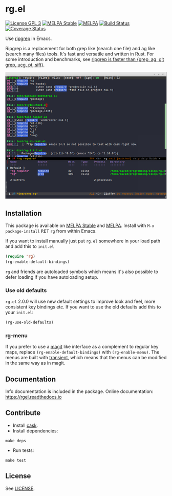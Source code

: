 # rg.el

[![License GPL 3](https://img.shields.io/badge/license-GPL_3-green.svg?style=flat)](LICENSE)
[![MELPA Stable](https://stable.melpa.org/packages/rg-badge.svg)](https://stable.melpa.org/#/rg)
[![MELPA](http://melpa.org/packages/rg-badge.svg)](http://melpa.org/#/rg)
[![Build Status](https://travis-ci.org/dajva/rg.el.svg?branch=master)](https://travis-ci.org/dajva/rg.el)
[![Coverage Status](https://coveralls.io/repos/github/dajva/rg.el/badge.svg)](https://coveralls.io/github/dajva/rg.el)

Use [ripgrep](https://github.com/BurntSushi/ripgrep) in Emacs.

Ripgrep is a replacement for both grep like (search one file) and ag
like (search many files) tools. It's fast and versatile and written in
Rust. For some introduction and benchmarks, see
[ripgrep is faster than {grep, ag, git grep, ucg, pt, sift}](http://blog.burntsushi.net/ripgrep/).

![screenshot](screenshot.png)

## Installation

This package is available on
[MELPA Stable](https://stable.melpa.org/#/rg) and
[MELPA](http://melpa.org/#/rg). Install with `M-x package-install`
<kbd>RET</kbd> `rg` from within Emacs.

If you want to install manually just put `rg.el` somewhere in your
load path and add this to `init.el`

``` el
(require 'rg)
(rg-enable-default-bindings)
```

`rg` and friends are autoloaded symbols which means it's also possible
to defer loading if you have autoloading setup.

### Use old defaults
`rg.el` 2.0.0 will use new default settings to improve look and feel,
more consistent key bindings etc. If you want to use the old defaults
add this to your `init.el`:

``` el
(rg-use-old-defaults)
```

### rg-menu

If you prefer to use a [magit](https://github.com/magit/magit) like
interface as a complement to regular key maps, replace
`(rg-enable-default-bindings)` with `(rg-enable-menu)`. The menus are
built with [transient](https://github.com/magit/transient), which
means that the menus can be modified in the same way as in magit.

## Documentation
Info documentation is included in the package.
Online documentation: https://rgel.readthedocs.io

## Contribute

- Install [cask](http://cask.github.io/).
- Install dependencies:

``` Shell
make deps
```
- Run tests:

``` Shell
make test
```


## License

See [LICENSE](LICENSE).
